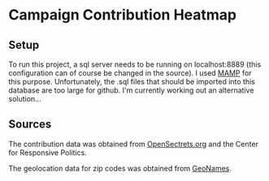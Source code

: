Campaign Contribution Heatmap
=============================

## Setup

To run this project, a sql server needs to be running on localhost:8889 (this configuration can of course be changed in the source). I used [MAMP](www.mamp.info/‎) for this purpose. Unfortunately, the .sql files that should be imported into this database are too large for github. I'm currently working out an alternative solution...

## Sources
The contribution data was obtained from [OpenSectrets.org](http://www.opensecrets.org) and the Center for Responsive Politics.

The geolocation data for zip codes was obtained from [GeoNames](http://www.geonames.org).

